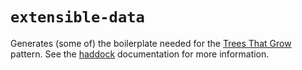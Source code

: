 # `extensible-data`

Generates (some of) the boilerplate needed for the [Trees That Grow][ttg] pattern. See the [haddock][] documentation for more information.

[ttg]: //www.microsoft.com/en-us/research/uploads/prod/2016/11/trees-that-grow.pdf
[haddock]: //heliaxdev.github.io/extensible-data/Extensible.html
